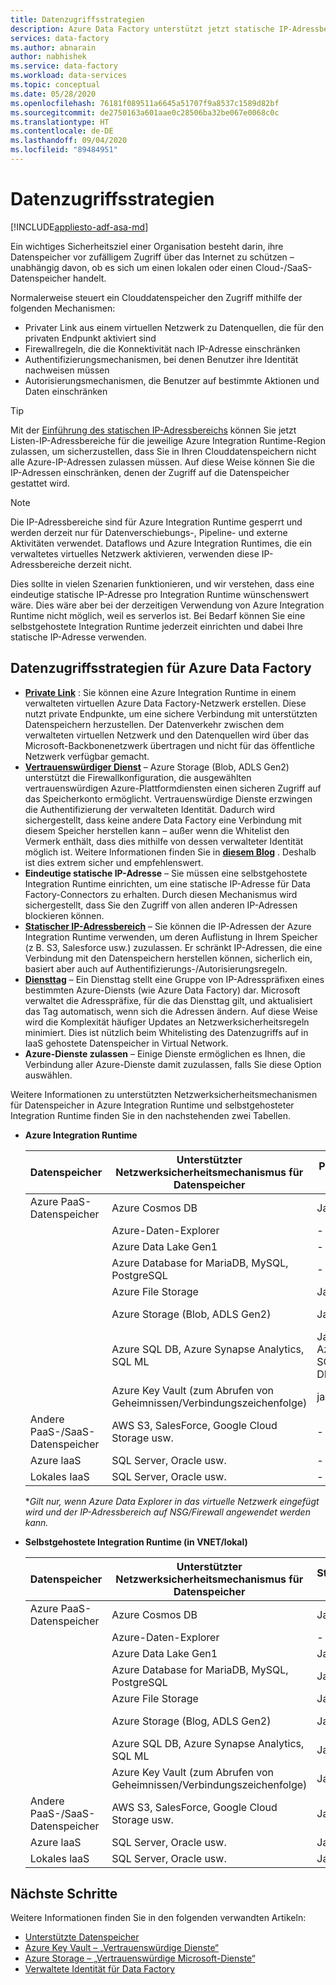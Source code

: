 ```yaml
---
title: Datenzugriffsstrategien
description: Azure Data Factory unterstützt jetzt statische IP-Adressbereiche.
services: data-factory
ms.author: abnarain
author: nabhishek
ms.service: data-factory
ms.workload: data-services
ms.topic: conceptual
ms.date: 05/28/2020
ms.openlocfilehash: 76181f089511a6645a51707f9a8537c1589d82bf
ms.sourcegitcommit: de2750163a601aae0c28506ba32be067e0068c0c
ms.translationtype: HT
ms.contentlocale: de-DE
ms.lasthandoff: 09/04/2020
ms.locfileid: "89484951"
---
```

# <a name="data-access-strategies"></a>Datenzugriffsstrategien

[!INCLUDE[appliesto-adf-asa-md](includes/appliesto-adf-asa-md.md)]

Ein wichtiges Sicherheitsziel einer Organisation besteht darin, ihre Datenspeicher vor zufälligem Zugriff über das Internet zu schützen – unabhängig davon, ob es sich um einen lokalen oder einen Cloud-/SaaS-Datenspeicher handelt. 

Normalerweise steuert ein Clouddatenspeicher den Zugriff mithilfe der folgenden Mechanismen:
* Privater Link aus einem virtuellen Netzwerk zu Datenquellen, die für den privaten Endpunkt aktiviert sind
* Firewallregeln, die die Konnektivität nach IP-Adresse einschränken
* Authentifizierungsmechanismen, bei denen Benutzer ihre Identität nachweisen müssen
* Autorisierungsmechanismen, die Benutzer auf bestimmte Aktionen und Daten einschränken

> [!TIP]
> Mit der [Einführung des statischen IP-Adressbereichs](https://docs.microsoft.com/azure/data-factory/azure-integration-runtime-ip-addresses) können Sie jetzt Listen-IP-Adressbereiche für die jeweilige Azure Integration Runtime-Region zulassen, um sicherzustellen, dass Sie in Ihren Clouddatenspeichern nicht alle Azure-IP-Adressen zulassen müssen. Auf diese Weise können Sie die IP-Adressen einschränken, denen der Zugriff auf die Datenspeicher gestattet wird.

> [!NOTE] 
> Die IP-Adressbereiche sind für Azure Integration Runtime gesperrt und werden derzeit nur für Datenverschiebungs-, Pipeline- und externe Aktivitäten verwendet. Dataflows und Azure Integration Runtimes, die ein verwaltetes virtuelles Netzwerk aktivieren, verwenden diese IP-Adressbereiche derzeit nicht. 

Dies sollte in vielen Szenarien funktionieren, und wir verstehen, dass eine eindeutige statische IP-Adresse pro Integration Runtime wünschenswert wäre. Dies wäre aber bei der derzeitigen Verwendung von Azure Integration Runtime nicht möglich, weil es serverlos ist. Bei Bedarf können Sie eine selbstgehostete Integration Runtime jederzeit einrichten und dabei Ihre statische IP-Adresse verwenden. 

## <a name="data-access-strategies-through-azure-data-factory"></a>Datenzugriffsstrategien für Azure Data Factory

* **[Private Link](https://docs.microsoft.com/azure/private-link/private-link-overview)** : Sie können eine Azure Integration Runtime in einem verwalteten virtuellen Azure Data Factory-Netzwerk erstellen. Diese nutzt private Endpunkte, um eine sichere Verbindung mit unterstützten Datenspeichern herzustellen. Der Datenverkehr zwischen dem verwalteten virtuellen Netzwerk und den Datenquellen wird über das Microsoft-Backbonenetzwerk übertragen und nicht für das öffentliche Netzwerk verfügbar gemacht.
* **[Vertrauenswürdiger Dienst](https://docs.microsoft.com/azure/storage/common/storage-network-security#exceptions)** – Azure Storage (Blob, ADLS Gen2) unterstützt die Firewallkonfiguration, die ausgewählten vertrauenswürdigen Azure-Plattformdiensten einen sicheren Zugriff auf das Speicherkonto ermöglicht. Vertrauenswürdige Dienste erzwingen die Authentifizierung der verwalteten Identität. Dadurch wird sichergestellt, dass keine andere Data Factory eine Verbindung mit diesem Speicher herstellen kann – außer wenn die Whitelist den Vermerk enthält, dass dies mithilfe von dessen verwalteter Identität möglich ist. Weitere Informationen finden Sie in **[diesem Blog](https://techcommunity.microsoft.com/t5/azure-data-factory/data-factory-is-now-a-trusted-service-in-azure-storage-and-azure/ba-p/964993)** . Deshalb ist dies extrem sicher und empfehlenswert. 
* **Eindeutige statische IP-Adresse** – Sie müssen eine selbstgehostete Integration Runtime einrichten, um eine statische IP-Adresse für Data Factory-Connectors zu erhalten. Durch diesen Mechanismus wird sichergestellt, dass Sie den Zugriff von allen anderen IP-Adressen blockieren können. 
* **[Statischer IP-Adressbereich](https://docs.microsoft.com/azure/data-factory/azure-integration-runtime-ip-addresses)** – Sie können die IP-Adressen der Azure Integration Runtime verwenden, um deren Auflistung in Ihrem Speicher (z B. S3, Salesforce usw.) zuzulassen. Er schränkt IP-Adressen, die eine Verbindung mit den Datenspeichern herstellen können, sicherlich ein, basiert aber auch auf Authentifizierungs-/Autorisierungsregeln.
* **[Diensttag](https://docs.microsoft.com/azure/virtual-network/service-tags-overview)** – Ein Diensttag stellt eine Gruppe von IP-Adresspräfixen eines bestimmten Azure-Diensts (wie Azure Data Factory) dar. Microsoft verwaltet die Adresspräfixe, für die das Diensttag gilt, und aktualisiert das Tag automatisch, wenn sich die Adressen ändern. Auf diese Weise wird die Komplexität häufiger Updates an Netzwerksicherheitsregeln minimiert. Dies ist nützlich beim Whitelisting des Datenzugriffs auf in IaaS gehostete Datenspeicher in Virtual Network.
* **Azure-Dienste zulassen** – Einige Dienste ermöglichen es Ihnen, die Verbindung aller Azure-Dienste damit zuzulassen, falls Sie diese Option auswählen. 

Weitere Informationen zu unterstützten Netzwerksicherheitsmechanismen für Datenspeicher in Azure Integration Runtime und selbstgehosteter Integration Runtime finden Sie in den nachstehenden zwei Tabellen.  
* **Azure Integration Runtime**

    | Datenspeicher                  | Unterstützter Netzwerksicherheitsmechanismus für Datenspeicher | Private Link     | Vertrauenswürdiger Dienst     | Statischer IP-Adressbereich | Diensttags | Azure-Dienste zulassen |
    |------------------------------|-------------------------------------------------------------|---------------------|-----------------|--------------|----------------------|-----------------|
    | Azure PaaS-Datenspeicher       | Azure Cosmos DB                                     | Ja              | -                   | Ja             | -            | Ja                  |
    |                              | Azure-Daten-Explorer                                 | -                | -                   | Ja*            | Ja*         | -                    |
    |                              | Azure Data Lake Gen1                                | -                | -                   | Ja             | -            | Ja                  |
    |                              | Azure Database for MariaDB, MySQL, PostgreSQL       | -                | -                   | Ja             | -            | Ja                  |
    |                              | Azure File Storage                                  | Ja              | -                   | Ja             | -            | .                    |
    |                              | Azure Storage (Blob, ADLS Gen2)                     | Ja              | Ja (nur MSI-Authentifizierung) | Ja             | -            | .                    |
    |                              | Azure SQL DB, Azure Synapse Analytics, SQL ML  | Ja (nur Azure SQL DB/DW)        | -                   | Ja             | -            | Ja                  |
    |                              | Azure Key Vault (zum Abrufen von Geheimnissen/Verbindungszeichenfolge) | ja      | Ja                 | Ja             | -            | -                    |
    | Andere PaaS-/SaaS-Datenspeicher | AWS S3, SalesForce, Google Cloud Storage usw.    | -                | -                   | Ja             | -            | -                    |
    | Azure laaS                   | SQL Server, Oracle usw.                          | -                | -                   | Ja             | Ja          | -                    |
    | Lokales IaaS              | SQL Server, Oracle usw.                          | -                | -                   | Ja             | -            | -                    |
    
    **Gilt nur, wenn Azure Data Explorer in das virtuelle Netzwerk eingefügt wird und der IP-Adressbereich auf NSG/Firewall angewendet werden kann.* 

* **Selbstgehostete Integration Runtime (in VNET/lokal)**
    
    | Datenspeicher                  | Unterstützter Netzwerksicherheitsmechanismus für Datenspeicher         | Statische IP | Vertrauenswürdige Dienste  |
    |--------------------------------|---------------------------------------------------------------|-----------|---------------------|
    | Azure PaaS-Datenspeicher       | Azure Cosmos DB                                               | Ja       | -                   |
    |                                | Azure-Daten-Explorer                                           | -         | -                   |
    |                                | Azure Data Lake Gen1                                          | Ja       | -                   |
    |                                | Azure Database for MariaDB, MySQL, PostgreSQL               | Ja       | -                   |
    |                                | Azure File Storage                                            | Ja       | -                   |
    |                                | Azure Storage (Blog, ADLS Gen2)                             | Ja       | Ja (nur MSI-Authentifizierung) |
    |                                | Azure SQL DB, Azure Synapse Analytics, SQL ML          | Ja       | -                   |
    |                                | Azure Key Vault (zum Abrufen von Geheimnissen/Verbindungszeichenfolge) | Ja       | Ja                 |
    | Andere PaaS-/SaaS-Datenspeicher | AWS S3, SalesForce, Google Cloud Storage usw.              | Ja       | -                   |
    | Azure laaS                     | SQL Server, Oracle usw.                                  | Ja       | -                   |
    | Lokales laaS              | SQL Server, Oracle usw.                                  | Ja       | -                   |    

## <a name="next-steps"></a>Nächste Schritte

Weitere Informationen finden Sie in den folgenden verwandten Artikeln:
* [Unterstützte Datenspeicher](https://docs.microsoft.com/azure/data-factory/copy-activity-overview#supported-data-stores-and-formats)
* [Azure Key Vault – „Vertrauenswürdige Dienste“](https://docs.microsoft.com/azure/key-vault/key-vault-overview-vnet-service-endpoints#trusted-services)
* [Azure Storage – „Vertrauenswürdige Microsoft-Dienste“](https://docs.microsoft.com/azure/storage/common/storage-network-security#trusted-microsoft-services)
* [Verwaltete Identität für Data Factory](https://docs.microsoft.com/azure/data-factory/data-factory-service-identity)
